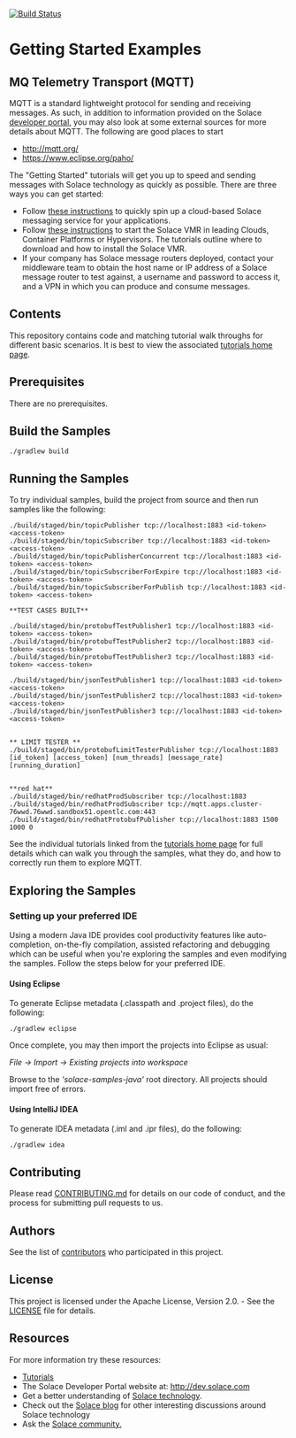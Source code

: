 [![Build Status](https://travis-ci.org/SolaceSamples/solace-samples-mqtt.svg?branch=master)](https://travis-ci.org/SolaceSamples/solace-samples-mqtt)

# Getting Started Examples
## MQ Telemetry Transport (MQTT)

MQTT is a standard lightweight protocol for sending and receiving messages. As such, in addition to information provided on the Solace [developer portal](http://dev.solace.com/tech/mqtt/), you may also look at some external sources for more details about MQTT. The following are good places to start

- http://mqtt.org/
- https://www.eclipse.org/paho/

The "Getting Started" tutorials will get you up to speed and sending messages with Solace technology as quickly as possible. There are three ways you can get started:

- Follow [these instructions](https://cloud.solace.com/learn/group_getting_started/ggs_signup.html) to quickly spin up a cloud-based Solace messaging service for your applications.
- Follow [these instructions](https://docs.solace.com/Solace-SW-Broker-Set-Up/Setting-Up-SW-Brokers.htm) to start the Solace VMR in leading Clouds, Container Platforms or Hypervisors. The tutorials outline where to download and how to install the Solace VMR.
- If your company has Solace message routers deployed, contact your middleware team to obtain the host name or IP address of a Solace message router to test against, a username and password to access it, and a VPN in which you can produce and consume messages.

## Contents

This repository contains code and matching tutorial walk throughs for different basic scenarios. It is best to view the associated [tutorials home page](https://dev.solace.com/samples/solace-samples-mqtt/).

## Prerequisites

There are no prerequisites.

## Build the Samples

    ./gradlew build

## Running the Samples

To try individual samples, build the project from source and then run samples like the following:

    ./build/staged/bin/topicPublisher tcp://localhost:1883 <id-token> <access-token>
    ./build/staged/bin/topicSubscriber tcp://localhost:1883 <id-token> <access-token>
    ./build/staged/bin/topicPublisherConcurrent tcp://localhost:1883 <id-token> <access-token>
    ./build/staged/bin/topicSubscriberForExpire tcp://localhost:1883 <id-token> <access-token>
    ./build/staged/bin/topicSubscriberForPublish tcp://localhost:1883 <id-token> <access-token>

    **TEST CASES BUILT**

    ./build/staged/bin/protobufTestPublisher1 tcp://localhost:1883 <id-token> <access-token>
    ./build/staged/bin/protobufTestPublisher2 tcp://localhost:1883 <id-token> <access-token>
    ./build/staged/bin/protobufTestPublisher3 tcp://localhost:1883 <id-token> <access-token>

    ./build/staged/bin/jsonTestPublisher1 tcp://localhost:1883 <id-token> <access-token>
    ./build/staged/bin/jsonTestPublisher2 tcp://localhost:1883 <id-token> <access-token>
    ./build/staged/bin/jsonTestPublisher3 tcp://localhost:1883 <id-token> <access-token>


    ** LIMIT TESTER **
    ./build/staged/bin/protobufLimitTesterPublisher tcp://localhost:1883 [id_token] [access_token] [num_threads] [message_rate] [running_duration]


    **red hat**
    ./build/staged/bin/redhatProdSubscriber tcp://localhost:1883
    ./build/staged/bin/redhatProdSubscriber tcp://mqtt.apps.cluster-76wwd.76wwd.sandbox51.opentlc.com:443
    ./build/staged/bin/redhatProtobufPublisher tcp://localhost:1883 1500 1000 0

See the individual tutorials linked from the [tutorials home page](https://dev.solace.com/samples/solace-samples-mqtt/) for full details which can walk you through the samples, what they do, and how to correctly run them to explore MQTT.

## Exploring the Samples

### Setting up your preferred IDE

Using a modern Java IDE provides cool productivity features like auto-completion, on-the-fly compilation, assisted refactoring and debugging which can be useful when you're exploring the samples and even modifying the samples. Follow the steps below for your preferred IDE.

#### Using Eclipse

To generate Eclipse metadata (.classpath and .project files), do the following:

    ./gradlew eclipse

Once complete, you may then import the projects into Eclipse as usual:

 *File -> Import -> Existing projects into workspace*

Browse to the *'solace-samples-java'* root directory. All projects should import
free of errors.

#### Using IntelliJ IDEA

To generate IDEA metadata (.iml and .ipr files), do the following:

    ./gradlew idea

## Contributing

Please read [CONTRIBUTING.md](CONTRIBUTING.md) for details on our code of conduct, and the process for submitting pull requests to us.

## Authors

See the list of [contributors](https://github.com/SolaceSamples/solace-samples-mqtt/contributors) who participated in this project.

## License

This project is licensed under the Apache License, Version 2.0. - See the [LICENSE](LICENSE) file for details.

## Resources

For more information try these resources:

- [Tutorials](https://tutorials.solace.dev/)
- The Solace Developer Portal website at: http://dev.solace.com
- Get a better understanding of [Solace technology](https://solace.com/products/tech/).
- Check out the [Solace blog](http://dev.solace.com/blog/) for other interesting discussions around Solace technology
- Ask the [Solace community.](https://solace.community)
